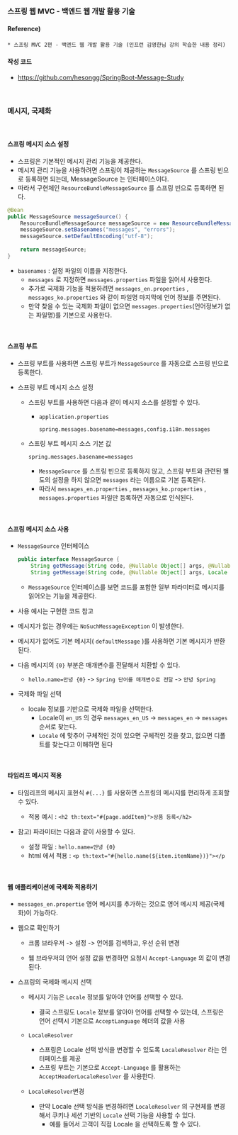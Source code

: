 ### 스프링 웹 MVC - 백엔드 웹 개발 활용 기술

#### Reference) 
	* 스프링 MVC 2편 - 백엔드 웹 개발 활용 기술 (인프런 김영한님 강의 학습한 내용 정리)

#### 작성 코드
- https://github.com/hesongg/SpringBoot-Message-Study
	
<br>

### 메시지, 국제화


<br>

#### 스프링 메시지 소스 설정
	
- 스프링은 기본적인 메시지 관리 기능을 제공한다.
- 메시지 관리 기능을 사용하려면 스프링이 제공하는 ```MessageSource``` 를 스프링 빈으로 등록하면 되는데, MessageSource 는 인터페이스이다. 
- 따라서 구현체인 ```ResourceBundleMessageSource``` 를 스프링 빈으로 등록하면 된다.

```java
@Bean
public MessageSource messageSource() {
	ResourceBundleMessageSource messageSource = new ResourceBundleMessageSource();
	messageSource.setBasenames("messages", "errors");
	messageSource.setDefaultEncoding("utf-8");
	
	return messageSource;
}
```

- ```basenames``` : 설정 파일의 이름을 지정한다.
  - ```messages``` 로 지정하면 ```messages.properties``` 파일을 읽어서 사용한다.
  - 추가로 국제화 기능을 적용하려면 ```messages_en.properties``` , ```messages_ko.properties``` 와 같이 파일명 마지막에 언어 정보를 주면된다. 
  - 만약 찾을 수 있는 국제화 파일이 없으면 ```messages.properties```(언어정보가 없는 파일명)를 기본으로 사용한다.

<br>

#### 스프링 부트

- 스프링 부트를 사용하면 스프링 부트가 ```MessageSource``` 를 자동으로 스프링 빈으로 등록한다.

- 스프링 부트 메시지 소스 설정
	- 스프링 부트를 사용하면 다음과 같이 메시지 소스를 설정할 수 있다. 
	
		- ```application.properties```
			```properties
			spring.messages.basename=messages,config.i18n.messages
			```
		
	- 스프링 부트 메시지 소스 기본 값
		```properties
		spring.messages.basename=messages
		```
		
		- ```MessageSource``` 를 스프링 빈으로 등록하지 않고, 스프링 부트와 관련된 별도의 설정을 하지 않으면
			```messages``` 라는 이름으로 기본 등록된다. 
		- 따라서 ```messages_en.properties``` , ```messages_ko.properties``` , ```messages.properties``` 파일만 등록하면 자동으로 인식된다.

<br>

#### 스프링 메시지 소스 사용

- ```MessageSource``` 인터페이스
	```java
	public interface MessageSource {
		String getMessage(String code, @Nullable Object[] args, @Nullable String defaultMessage, Locale locale);
		String getMessage(String code, @Nullable Object[] args, Locale locale) throws NoSuchMessageException;
	```
	
	- ```MessageSource``` 인터페이스를 보면 코드를 포함한 일부 파라미터로 메시지를 읽어오는 기능을 제공한다.

- 사용 예시는 구현한 코드 참고

- 메시지가 없는 경우에는 ```NoSuchMessageException``` 이 발생한다.

- 메시지가 없어도 기본 메시지( ```defaultMessage``` )를 사용하면 기본 메시지가 반환된다.

- 다음 메시지의 ```{0}``` 부분은 매개변수를 전달해서 치환할 수 있다.
	- ```hello.name=안녕 {0}``` -> ```Spring 단어를 매개변수로 전달``` -> ```안녕 Spring```
	
- 국제화 파일 선택
	- locale 정보를 기반으로 국제화 파일을 선택한다.
		- Locale이 ```en_US``` 의 경우 ```messages_en_US``` -> ```messages_en``` -> ```messages``` 순서로 찾는다.
		- ```Locale``` 에 맞추어 구체적인 것이 있으면 구체적인 것을 찾고, 없으면 디폴트를 찾는다고 이해하면 된다
		
<br>

#### 타임리프 메시지 적용

- 타임리프의 메시지 표현식 ```#{...}``` 를 사용하면 스프링의 메시지를 편리하게 조회할 수 있다.
	- 적용 예시 : ```<h2 th:text="#{page.addItem}">상품 등록</h2>```


- 참고) 파라미터는 다음과 같이 사용할 수 있다.
	- 설정 파일 : ```hello.name=안녕 {0}```
	- html 에서 적용 : ```<p th:text="#{hello.name(${item.itemName})}"></p```
	
<br>

#### 웹 애플리케이션에 국제화 적용하기

- ```messages_en.propertie``` 영어 메시지를 추가하는 것으로 영어 메시지 제공(국제화)이 가능하다.

- 웹으로 확인하기
	- 크롬 브라우저 -> 설정 -> 언어를 검색하고, 우선 순위 변경

	- 웹 브라우저의 언어 설정 값을 변경하면 요청시 ```Accept-Language``` 의 값이 변경된다.
	

- 스프링의 국제화 메시지 선택
	- 메시지 기능은 ```Locale``` 정보를 알아야 언어를 선택할 수 있다.
		- 결국 스프링도 ```Locale``` 정보를 알아야 언어를 선택할 수 있는데, 
			스프링은 언어 선택시 기본으로 ```AcceptLanguage``` 헤더의 값을 사용
			
	- ```LocaleResolver```
		- 스프링은 Locale 선택 방식을 변경할 수 있도록 ```LocaleResolver``` 라는 인터페이스를 제공
		- 스프링 부트는 기본으로 ```Accept-Language``` 를 활용하는 ```AcceptHeaderLocaleResolver``` 를 사용한다.
	
	- ```LocaleResolver```변경
		- 만약 Locale 선택 방식을 변경하려면 ```LocaleResolver``` 의 구현체를 변경해서 쿠키나 세션 기반의 ```Locale``` 선택 기능을 사용할 수 있다. 
			- 예를 들어서 고객이 직접 Locale 을 선택하도록 할 수 있다.
